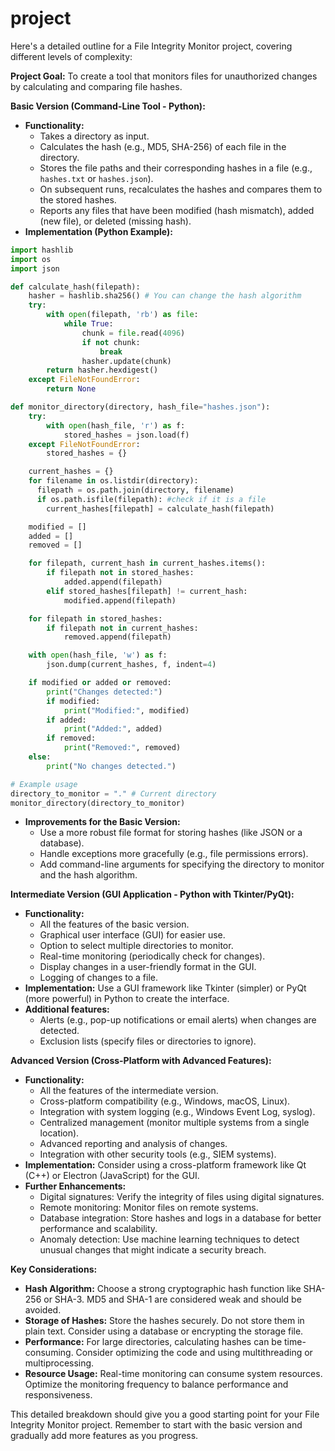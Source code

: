 # project

Here's a detailed outline for a File Integrity Monitor project, covering different levels of complexity:

**Project Goal:** To create a tool that monitors files for unauthorized changes by calculating and comparing file hashes.

**Basic Version (Command-Line Tool - Python):**

*   **Functionality:**
    *   Takes a directory as input.
    *   Calculates the hash (e.g., MD5, SHA-256) of each file in the directory.
    *   Stores the file paths and their corresponding hashes in a file (e.g., `hashes.txt` or `hashes.json`).
    *   On subsequent runs, recalculates the hashes and compares them to the stored hashes.
    *   Reports any files that have been modified (hash mismatch), added (new file), or deleted (missing hash).
*   **Implementation (Python Example):**

```python
import hashlib
import os
import json

def calculate_hash(filepath):
    hasher = hashlib.sha256() # You can change the hash algorithm
    try:
        with open(filepath, 'rb') as file:
            while True:
                chunk = file.read(4096)
                if not chunk:
                    break
                hasher.update(chunk)
        return hasher.hexdigest()
    except FileNotFoundError:
        return None

def monitor_directory(directory, hash_file="hashes.json"):
    try:
        with open(hash_file, 'r') as f:
            stored_hashes = json.load(f)
    except FileNotFoundError:
        stored_hashes = {}

    current_hashes = {}
    for filename in os.listdir(directory):
      filepath = os.path.join(directory, filename)
      if os.path.isfile(filepath): #check if it is a file
        current_hashes[filepath] = calculate_hash(filepath)

    modified = []
    added = []
    removed = []

    for filepath, current_hash in current_hashes.items():
        if filepath not in stored_hashes:
            added.append(filepath)
        elif stored_hashes[filepath] != current_hash:
            modified.append(filepath)

    for filepath in stored_hashes:
        if filepath not in current_hashes:
            removed.append(filepath)

    with open(hash_file, 'w') as f:
        json.dump(current_hashes, f, indent=4)

    if modified or added or removed:
        print("Changes detected:")
        if modified:
            print("Modified:", modified)
        if added:
            print("Added:", added)
        if removed:
            print("Removed:", removed)
    else:
        print("No changes detected.")

# Example usage
directory_to_monitor = "." # Current directory
monitor_directory(directory_to_monitor)
```

*   **Improvements for the Basic Version:**
    *   Use a more robust file format for storing hashes (like JSON or a database).
    *   Handle exceptions more gracefully (e.g., file permissions errors).
    *   Add command-line arguments for specifying the directory to monitor and the hash algorithm.

**Intermediate Version (GUI Application - Python with Tkinter/PyQt):**

*   **Functionality:**
    *   All the features of the basic version.
    *   Graphical user interface (GUI) for easier use.
    *   Option to select multiple directories to monitor.
    *   Real-time monitoring (periodically check for changes).
    *   Display changes in a user-friendly format in the GUI.
    *   Logging of changes to a file.
*   **Implementation:** Use a GUI framework like Tkinter (simpler) or PyQt (more powerful) in Python to create the interface.
*   **Additional features:**
    *   Alerts (e.g., pop-up notifications or email alerts) when changes are detected.
    *   Exclusion lists (specify files or directories to ignore).

**Advanced Version (Cross-Platform with Advanced Features):**

*   **Functionality:**
    *   All the features of the intermediate version.
    *   Cross-platform compatibility (e.g., Windows, macOS, Linux).
    *   Integration with system logging (e.g., Windows Event Log, syslog).
    *   Centralized management (monitor multiple systems from a single location).
    *   Advanced reporting and analysis of changes.
    *   Integration with other security tools (e.g., SIEM systems).
*   **Implementation:** Consider using a cross-platform framework like Qt (C++) or Electron (JavaScript) for the GUI.
*   **Further Enhancements:**
    *   Digital signatures: Verify the integrity of files using digital signatures.
    *   Remote monitoring: Monitor files on remote systems.
    *   Database integration: Store hashes and logs in a database for better performance and scalability.
    *   Anomaly detection: Use machine learning techniques to detect unusual changes that might indicate a security breach.

**Key Considerations:**

*   **Hash Algorithm:** Choose a strong cryptographic hash function like SHA-256 or SHA-3. MD5 and SHA-1 are considered weak and should be avoided.
*   **Storage of Hashes:** Store the hashes securely. Do not store them in plain text. Consider using a database or encrypting the storage file.
*   **Performance:** For large directories, calculating hashes can be time-consuming. Consider optimizing the code and using multithreading or multiprocessing.
*   **Resource Usage:** Real-time monitoring can consume system resources. Optimize the monitoring frequency to balance performance and responsiveness.

This detailed breakdown should give you a good starting point for your File Integrity Monitor project. Remember to start with the basic version and gradually add more features as you progress.
